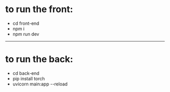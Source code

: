 # to run the front:

- cd front-end
- npm i
- npm run dev

---

# to run the back:

- cd back-end
- pip install torch
- uvicorn main:app --reload
